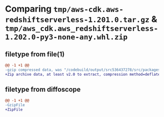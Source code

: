 # Comparing `tmp/aws-cdk.aws-redshiftserverless-1.201.0.tar.gz` & `tmp/aws_cdk.aws_redshiftserverless-1.202.0-py3-none-any.whl.zip`

## filetype from file(1)

```diff
@@ -1 +1 @@
-gzip compressed data, was "/codebuild/output/src536437278/src/packages/@aws-cdk/aws-redshiftserverless/dist/python/aws-cdk.aws-redshiftserverless-1.201.0.", last modified: Wed May 10 17:09:16 2023, max compression
+Zip archive data, at least v2.0 to extract, compression method=deflate
```

## filetype from diffoscope

```diff
@@ -1 +1 @@
-GzipFile
+ZipFile
```

